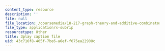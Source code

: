 ```yaml
---
content_type: resource
description: ''
file: null
file_location: /coursemedia/18-217-graph-theory-and-additive-combinatorics-fall-2019/43c716f8405f7be6a6eff075ea22908c_4LYom0ekars.srt
file_type: application/x-subrip
resourcetype: Other
title: 3play caption file
uid: 43c716f8-405f-7be6-a6ef-f075ea22908c
---
```

